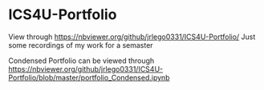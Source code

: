 # ICS4U-Portfolio

View through https://nbviewer.org/github/jrlego0331/ICS4U-Portfolio/
Just some recordings of my work for a semaster

Condensed Portfolio can be viewed through https://nbviewer.org/github/jrlego0331/ICS4U-Portfolio/blob/master/portfolio_Condensed.ipynb
